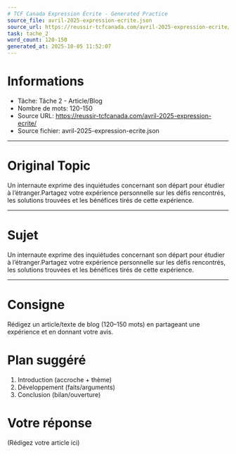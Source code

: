 ```yaml
---
# TCF Canada Expression Écrite - Generated Practice
source_file: avril-2025-expression-ecrite.json
source_url: https://reussir-tcfcanada.com/avril-2025-expression-ecrite/
task: tache_2
word_count: 120-150
generated_at: 2025-10-05 11:52:07
---
```


# Informations
- Tâche: Tâche 2 - Article/Blog
- Nombre de mots: 120-150
- Source URL: https://reussir-tcfcanada.com/avril-2025-expression-ecrite/
- Source fichier: avril-2025-expression-ecrite.json

---

# Original Topic
Un internaute exprime des inquiétudes concernant son départ pour étudier à l’étranger.Partagez votre expérience personnelle sur les défis rencontrés, les solutions trouvées et les bénéfices tirés de cette expérience.

---

# Sujet
Un internaute exprime des inquiétudes concernant son départ pour étudier à l’étranger.Partagez votre expérience personnelle sur les défis rencontrés, les solutions trouvées et les bénéfices tirés de cette expérience.

---
# Consigne
Rédigez un article/texte de blog (120–150 mots) en partageant une expérience et en donnant votre avis.

# Plan suggéré
1. Introduction (accroche + thème)
2. Développement (faits/arguments)
3. Conclusion (bilan/ouverture)

# Votre réponse
(Rédigez votre article ici)
